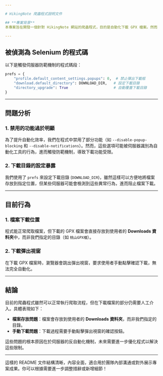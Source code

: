 ```yaml
---

# HikingNote 爬蟲程式說明文件

## **專案背景**
本專案旨在開發一個針對 HikingNote 網站的爬蟲程式，目的是自動化下載 GPX 檔案。然而，在開發過程中，我們遇到了一些伺服器防範自動化工具（如 Selenium）的機制，導致部分功能無法正常運作。

---
```


## **被偵測為 Selenium 的程式碼**
以下是觸發伺服器防範機制的程式碼段：

```python
prefs = {
    "profile.default_content_settings.popups": 0,  # 禁止彈出下載框
    "download.default_directory": DOWNLOAD_DIR,   # 設定下載目錄
    "directory_upgrade": True                     # 自動覆蓋下載目錄
}
```

---

## **問題分析**

### **1. 禁用的功能過於明顯**
為了提升自動化效率，我們在程式中禁用了部分功能（如 `--disable-popup-blocking` 和 `--disable-notifications`）。然而，這些選項可能被伺服器識別為自動化工具的行為，進而觸發防範機制，導致下載功能受限。

### **2. 下載目錄的設定暴露**
我們使用了 `prefs` 來設定下載目錄 (`DOWNLOAD_DIR`)，雖然這樣可以方便地將檔案存放到指定位置，但某些伺服器可能會檢測到這些異常行為，進而阻止檔案下載。

---

## **目前行為**

### **1. 檔案下載位置**
程式能正常爬取檔案，但下載的 GPX 檔案會直接存放到使用者的 **Downloads 資料夾**中，而非我們指定的目錄（如 `桃山GPX檔`）。

### **2. 下載彈出視窗**
在下載 GPX 檔案時，瀏覽器會跳出彈出視窗，要求使用者手動點擊確認下載，無法完全自動化。

---

## **結論**
目前的爬蟲程式雖然可以正常執行爬取流程，但在下載檔案的部分仍需要人工介入。具體表現如下：
- **檔案存放問題**：檔案會存放到使用者的 **Downloads 資料夾**，而非我們指定的目錄。
- **手動下載問題**：下載過程需要手動點擊彈出視窗的確認按鈕。

這些問題的根本原因在於伺服器的反自動化機制，未來需要進一步優化程式以解決這些限制。


---

這樣的 README 文件結構清晰，內容全面，適合用於團隊內部溝通或對外展示專案成果。你可以根據需要進一步調整措辭或新增細節！
